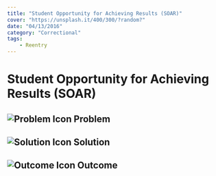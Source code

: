 ```yaml
---
title: "Student Opportunity for Achieving Results (SOAR)"
cover: "https://unsplash.it/400/300/?random?"
date: "04/13/2016"
category: "Correctional"
tags:
    - Reentry
---
```


# Student Opportunity for Achieving Results (SOAR)

## ![Problem Icon](https://github.com/google/material-design-icons/raw/master/alert/1x_web/ic_error_outline_black_48dp.png "Problem") Problem

## ![Solution Icon](https://github.com/google/material-design-icons/raw/master/action/1x_web/ic_lightbulb_outline_black_48dp.png "Solution") Solution

## ![Outcome Icon](https://github.com/google/material-design-icons/raw/master/action/1x_web/ic_view_list_black_48dp.png "Outcome") Outcome

